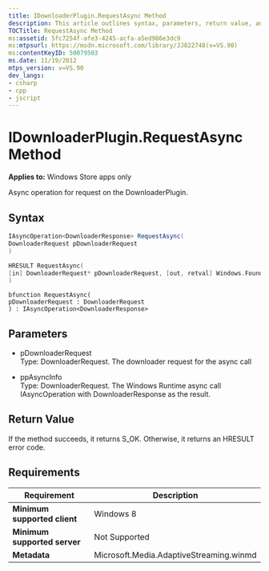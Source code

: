 ```yaml
---
title: IDownloaderPlugin.RequestAsync Method
description: This article outlines syntax, parameters, return value, and requirements for the IDownloaderPlugin.RequestAsync method.
TOCTitle: RequestAsync Method
ms:assetid: 5fc7254f-afe3-4245-acfa-a5ed986e3dc9
ms:mtpsurl: https://msdn.microsoft.com/library/JJ822748(v=VS.90)
ms:contentKeyID: 50079503
ms.date: 11/19/2012
mtps_version: v=VS.90
dev_langs:
- csharp
- cpp
- jscript
---
```


# IDownloaderPlugin.RequestAsync Method

**Applies to:** Windows Store apps only

Async operation for request on the DownloaderPlugin.

## Syntax

```csharp
IAsyncOperation<DownloaderResponse> RequestAsync(
DownloaderRequest pDownloaderRequest
)
```

```cpp
HRESULT RequestAsync(
[in] DownloaderRequest* pDownloaderRequest, [out, retval] Windows.Foundation.IAsyncOperation<DownloaderResponse*>** ppAsyncInfo
)
```

```jscript
bfunction RequestAsync(
pDownloaderRequest : DownloaderRequest
) : IAsyncOperation<DownloaderResponse>
```

## Parameters

  - pDownloaderRequest  
    Type: DownloaderRequest. The downloader request for the async call

  - ppAsyncInfo  
    Type: DownloaderRequest. The Windows Runtime async call IAsyncOperation with DownloaderResponse as the result.

## Return Value

If the method succeeds, it returns S\_OK. Otherwise, it returns an HRESULT error code.

## Requirements

|Requirement|Description|
|--- |--- |
|**Minimum supported client**|Windows 8|
|**Minimum supported server**|Not Supported|
|**Metadata**|Microsoft.Media.AdaptiveStreaming.winmd|
